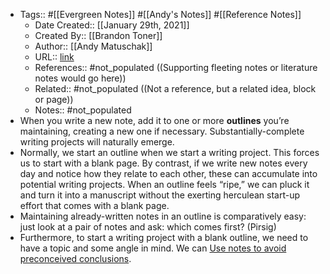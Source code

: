 - Tags:: #[[Evergreen Notes]] #[[Andy's Notes]] #[[Reference Notes]]
    - Date Created:: [[January 29th, 2021]]
    - Created By:: [[Brandon Toner]]
    - Author:: [[Andy Matuschak]]
    - URL:: [link](https://notes.andymatuschak.org/About_these_notes?stackedNotes=z3SjnvsB5aR2ddsycyXofbYR7fCxo7RmKW2be&stackedNotes=z2uXyfV67dnWLUKg1iDbsrHk3DGjtNWTxSTah)
    - References:: #not_populated ((Supporting fleeting notes or literature notes would go here))
    - Related:: #not_populated ((Not a reference, but a related idea, block or page))
    - Notes:: #not_populated
- When you write a new note, add it to one or more **outlines** you’re maintaining, creating a new one if necessary. Substantially-complete writing projects will naturally emerge.
- Normally, we start an outline when we start a writing project. This forces us to start with a blank page. By contrast, if we write new notes every day and notice how they relate to each other, these can accumulate into potential writing projects. When an outline feels “ripe,” we can pluck it and turn it into a manuscript without the exerting herculean start-up effort that comes with a blank page.
- Maintaining already-written notes in an outline is comparatively easy: just look at a pair of notes and ask: which comes first? (Pirsig)
- Furthermore, to start a writing project with a blank outline, we need to have a topic and some angle in mind. We can [Use notes to avoid preconceived conclusions](https://notes.andymatuschak.org/z6Mx6PrJjGCf2akGM9pvoZ5Nk3EozcZcc9zHx).
